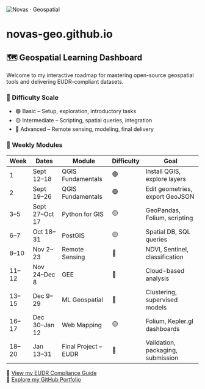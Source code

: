![Novas · Geospatial](banner.png)
# novas-geo.github.io
## 🗺️ Geospatial Learning Dashboard

Welcome to my interactive roadmap for mastering open-source geospatial tools and delivering EUDR-compliant datasets.

### 🎨 Difficulty Scale
- 🟢 Basic – Setup, exploration, introductory tasks
- 🟡 Intermediate – Scripting, spatial queries, integration
- 🔴 Advanced – Remote sensing, modeling, final delivery

### 📅 Weekly Modules

| Week | Dates | Module | Difficulty | Goal |
|------|-------|--------|------------|------|
| 1 | Sept 12–18 | QGIS Fundamentals | 🟢 | Install QGIS, explore layers |
| 2 | Sept 19–26 | QGIS Fundamentals | 🟢 | Edit geometries, export GeoJSON |
| 3–5 | Sept 27–Oct 17 | Python for GIS | 🟡 | GeoPandas, Folium, scripting |
| 6–7 | Oct 18–31 | PostGIS | 🟡 | Spatial DB, SQL queries |
| 8–10 | Nov 2–23 | Remote Sensing | 🔴 | NDVI, Sentinel, classification |
| 11–12 | Nov 24–Dec 8 | GEE | 🔴 | Cloud-based analysis |
| 13–15 | Dec 9–29 | ML Geospatial | 🔴 | Clustering, supervised models |
| 16–17 | Dec 30–Jan 12 | Web Mapping | 🟡 | Folium, Kepler.gl dashboards |
| 18–20 | Jan 13–31 | Final Project – EUDR | 🔴 | Validation, packaging, submission

📘 [View my EUDR Compliance Guide](./EUDR_Compliance_Guide_EN.md)  
📁 [Explore my GitHub Portfolio](https://github.com/novass-geo)

